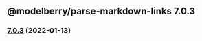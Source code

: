 ## @modelberry/parse-markdown-links 7.0.3

### [7.0.3](https://github.com/modelberry/sites/compare/7.0.2...7.0.3) (2022-01-13)


